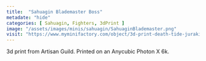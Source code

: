 ```yaml
---
title:  "Sahuagin Blademaster Boss"
metadate: "hide"
categories: [ Sahuagin, Fighters, 3dPrint ]
image: "/assets/images/minis/sahuagin/SahuaginBlademaster.png"
visit: "https://www.myminifactory.com/object/3d-print-death-tide-jurakins-presupported-122025"
---
```

3d print from Artisan Guild. 
Printed on an Anycubic Photon X 6k.